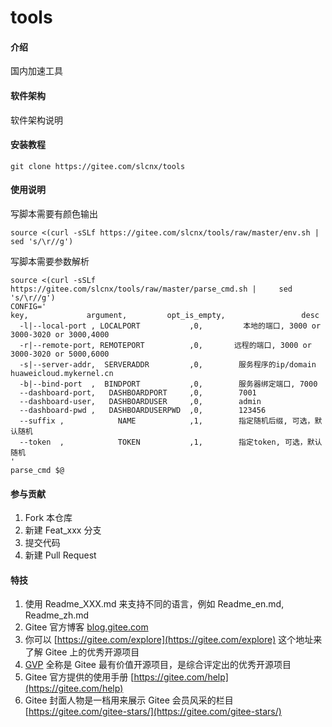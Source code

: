 # tools

#### 介绍
国内加速工具

#### 软件架构
软件架构说明


#### 安装教程
```
git clone https://gitee.com/slcnx/tools
```

#### 使用说明

写脚本需要有颜色输出
```
source <(curl -sSLf https://gitee.com/slcnx/tools/raw/master/env.sh | sed 's/\r//g')
```

写脚本需要参数解析
```
source <(curl -sSLf https://gitee.com/slcnx/tools/raw/master/parse_cmd.sh |     sed 's/\r//g')
CONFIG='
key,             argument,         opt_is_empty,                 desc
  -l|--local-port , LOCALPORT           ,0,         本地的端口, 3000 or 3000-3020 or 3000,4000
  -r|--remote-port, REMOTEPORT          ,0,       远程的端口, 3000 or 3000-3020 or 5000,6000
  -s|--server-addr,  SERVERADDR         ,0,        服务程序的ip/domain huaweicloud.mykernel.cn
  -b|--bind-port  ,  BINDPORT           ,0,        服务器绑定端口, 7000
  --dashboard-port,   DASHBOARDPORT     ,0,        7001
  --dashboard-user,   DASHBOARDUSER     ,0,        admin
  --dashboard-pwd ,   DASHBOARDUSERPWD  ,0,        123456
  --suffix ,            NAME            ,1,        指定随机后缀, 可选，默认随机
  --token  ,            TOKEN           ,1,        指定token, 可选，默认随机
'
parse_cmd $@

```

#### 参与贡献

1.  Fork 本仓库
2.  新建 Feat_xxx 分支
3.  提交代码
4.  新建 Pull Request


#### 特技

1.  使用 Readme\_XXX.md 来支持不同的语言，例如 Readme\_en.md, Readme\_zh.md
2.  Gitee 官方博客 [blog.gitee.com](https://blog.gitee.com)
3.  你可以 [https://gitee.com/explore](https://gitee.com/explore) 这个地址来了解 Gitee 上的优秀开源项目
4.  [GVP](https://gitee.com/gvp) 全称是 Gitee 最有价值开源项目，是综合评定出的优秀开源项目
5.  Gitee 官方提供的使用手册 [https://gitee.com/help](https://gitee.com/help)
6.  Gitee 封面人物是一档用来展示 Gitee 会员风采的栏目 [https://gitee.com/gitee-stars/](https://gitee.com/gitee-stars/)
